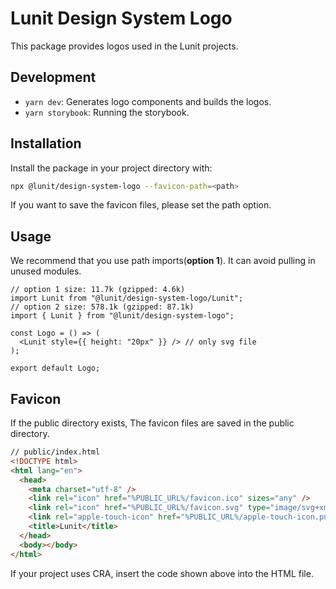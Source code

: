 # Lunit Design System Logo

This package provides logos used in the Lunit projects.

## Development

- `yarn dev`: Generates logo components and builds the logos.
- `yarn storybook`: Running the storybook.

## Installation

Install the package in your project directory with:

```sh
npx @lunit/design-system-logo --favicon-path=<path>
```

If you want to save the favicon files, please set the path option.

## Usage

We recommend that you use path imports(**option 1**). It can avoid pulling in unused modules.

```tsx
// option 1 size: 11.7k (gzipped: 4.6k)
import Lunit from "@lunit/design-system-logo/Lunit";
// option 2 size: 578.1k (gzipped: 87.1k)
import { Lunit } from "@lunit/design-system-logo";

const Logo = () => (
  <Lunit style={{ height: "20px" }} /> // only svg file
);

export default Logo;
```

## Favicon

If the public directory exists, The favicon files are saved in the public directory.

```html
// public/index.html
<!DOCTYPE html>
<html lang="en">
  <head>
    <meta charset="utf-8" />
    <link rel="icon" href="%PUBLIC_URL%/favicon.ico" sizes="any" />
    <link rel="icon" href="%PUBLIC_URL%/favicon.svg" type="image/svg+xml" />
    <link rel="apple-touch-icon" href="%PUBLIC_URL%/apple-touch-icon.png" />
    <title>Lunit</title>
  </head>
  <body></body>
</html>
```

If your project uses CRA, insert the code shown above into the HTML file.
